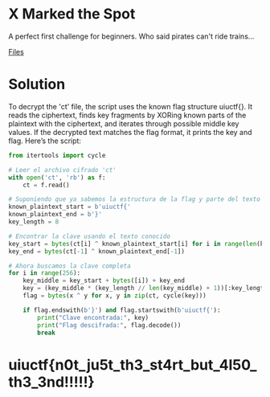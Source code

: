 # X Marked the Spot

A perfect first challenge for beginners. Who said pirates can't ride trains...

[Files](../Crypto/files)

# Solution

To decrypt the 'ct' file, the script uses the known flag structure uiuctf{}. It reads the ciphertext, finds key fragments by XORing known parts of the plaintext with the ciphertext, and iterates through possible middle key values. If the decrypted text matches the flag format, it prints the key and flag. Here’s the script:

```python
from itertools import cycle

# Leer el archivo cifrado 'ct'
with open('ct', 'rb') as f:
    ct = f.read()

# Suponiendo que ya sabemos la estructura de la flag y parte del texto plano (uiuctf{})
known_plaintext_start = b'uiuctf{'
known_plaintext_end = b'}'
key_length = 8

# Encontrar la clave usando el texto conocido
key_start = bytes(ct[i] ^ known_plaintext_start[i] for i in range(len(known_plaintext_start)))
key_end = bytes(ct[-1] ^ known_plaintext_end[-1])

# Ahora buscamos la clave completa
for i in range(256):
    key_middle = key_start + bytes([i]) + key_end
    key = (key_middle * (key_length // len(key_middle) + 1))[:key_length]
    flag = bytes(x ^ y for x, y in zip(ct, cycle(key)))

    if flag.endswith(b'}') and flag.startswith(b'uiuctf{'):
        print("Clave encontrada:", key)
        print("Flag descifrada:", flag.decode())
        break
```

# uiuctf{n0t_ju5t_th3_st4rt_but_4l50_th3_3nd!!!!!}
